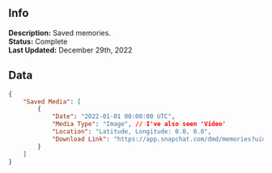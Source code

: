 ## Info
**Description:** Saved memories.\
**Status:** Complete\
**Last Updated:** December 29th, 2022

## Data
```json
{
    "Saved Media": [
        {
            "Date": "2022-01-01 00:00:00 UTC",
            "Media Type": "Image", // I've also seen 'Video'
            "Location": "Latitude, Longitude: 0.0, 0.0",
            "Download Link": "https://app.snapchat.com/dmd/memories?uid=xxx&sid=xxx&mid=xxx&ts=xxx&proxy=true&sig=xxx"
        }
    ]
}
```